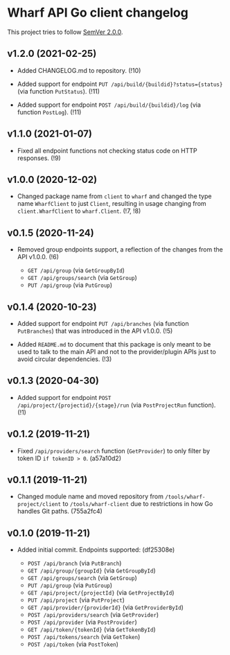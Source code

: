 # Wharf API Go client changelog

This project tries to follow [SemVer 2.0.0](https://semver.org/).

<!--
	When composing new changes to this list, try to follow convention.

	The WIP release shall be updated just before adding the Git tag.
	From (WIP) to (YYYY-MM-DD), ex: (2021-02-09) for 9th of Febuary, 2021

	A good source on conventions can be found here:
	https://changelog.md/
-->

## v1.2.0 (2021-02-25)

- Added CHANGELOG.md to repository. (!10)

- Added support for endpoint `PUT /api/build/{buildid}?status={status}`
  (via function `PutStatus`). (!11)

- Added support for endpoint `POST /api/build/{buildid}/log`
  (via function `PostLog`). (!11)

## v1.1.0 (2021-01-07)

- Fixed all endpoint functions not checking status code on HTTP responses. (!9)

## v1.0.0 (2020-12-02)

- Changed package name from `client` to `wharf` and changed the type name
  `WharfClient` to just `Client`, resulting in usage changing from
  `client.WharfClient` to `wharf.Client`. (!7, !8)

## v0.1.5 (2020-11-24)

- Removed group endpoints support, a reflection of the changes from the API
  v1.0.0. (!6)

  - `GET /api/group` (via `GetGroupById`)
  - `GET /api/groups/search` (via `GetGroup`)
  - `PUT /api/group` (via `PutGroup`)

## v0.1.4 (2020-10-23)

- Added support for endpoint `PUT /api/branches` (via function `PutBranches`)
  that was introduced in the API v1.0.0. (!5)

- Added `README.md` to document that this package is only meant to be used to
  talk to the main API and not to the provider/plugin APIs just to avoid
  circular dependencies. (!3)

## v0.1.3 (2020-04-30)

- Added support for endpoint `POST /api/project/{projectid}/{stage}/run`
  (via `PostProjectRun` function). (!1)

## v0.1.2 (2019-11-21)

- Fixed `/api/providers/search` function (`GetProvider`) to only filter by
  token ID `if tokenID > 0`. (a57a10d2)

## v0.1.1 (2019-11-21)

- Changed module name and moved repository from `/tools/wharf-project/client`
  to `/tools/wharf-client` due to restrictions in how Go handles Git paths.
  (755a2fc4)

## v0.1.0 (2019-11-21)

- Added initial commit. Endpoints supported: (df25308e)

  - `POST /api/branch` (via `PutBranch`)
  - `GET /api/group/{groupId}` (via `GetGroupById`)
  - `GET /api/groups/search` (via `GetGroup`)
  - `PUT /api/group` (via `PutGroup`)
  - `GET /api/project/{projectId}` (via `GetProjectById`)
  - `PUT /api/project` (via `PutProject`)
  - `GET /api/provider/{providerId}` (via `GetProviderById`)
  - `POST /api/providers/search` (via `GetProvider`)
  - `POST /api/provider` (via `PostProvider`)
  - `GET /api/token/{tokenId}` (via `GetTokenById`)
  - `POST /api/tokens/search` (via `GetToken`)
  - `POST /api/token` (via `PostToken`)
